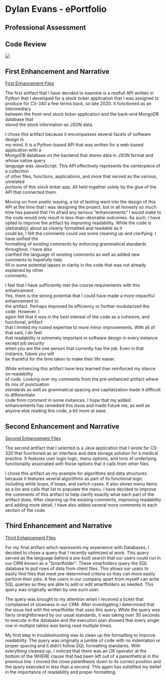 # Dylan Evans - ePortfolio 

## Professional Assessment

## Code Review

[![](http://img.youtube.com/vi/lm5LciJP5fw/0.jpg)](http://www.youtube.com/watch?v=lm5LciJP5fw "Code Review Example Video")

## First Enhancement and Narrative

[First Enhancement Files](https://github.com/DylanEvans-dba/DylanEvans-dba.github.io/tree/main/Milestone%202%20Artifacts)
   
The first artifact that I have decided to examine is a restfull API written in  
Python that I developed for a stock ticker application that I was assigned to  
produce for CS-340 a few terms back, so late 2020. It functioned as an intermediary  
between the front-end stock ticker application and the back-end MongoDB database that  
stored the stock information as JSON data.  

I chose this artifact because it encompasses several facets of software design in  
my mind. It is a Python-based API that was written for a web-based application with a   
MongoDB database on the backend that stores data in JSON format and whose native query   
language was JavaScript. This API effectively represents the centerpiece of a collection   
of other files, functions, applications, and more that served as the various, unrelated   
portions of this stock ticker app. All held together solely by the glue of the API that 
connected them. 

Moving on from poetic waxing, a lot of testing went into the design of this API 
at the time that I was designing the project, but in all honesty so much time has passed 
that I’m afraid any serious “enhancements” I would make to the code would only result in 
less-than-desirable outcomes. As such, I have opted to improve the artifact by improving 
readability. While the code is (debatably) about as cleanly formatted and readable as it  
could be, I felt the comments could use some cleaning up and clarifying. I have unified the   
formatting of existing comments by enforcing grammatical standards throughout. I have also   
clarified the language of existing comments as well as added new comments to hopefully help   
fill in some potential lapses in clarity in the code that was not already explained by other  
comments.   

I feel that I have sufficiently met the course requirements with this enhancement.   
Yes, there is the strong potential that I could have made a more impactful enhancement to   
the artifact. Perhaps improved its efficiency or further modularized the code. However, I   
again felt that it was in the best interest of the code as a cohesive, and functional, artifact   
that I limited my rusted expertise to more minor improvements. With all of that said, I do feel   
that readability is extremely important in software design in every instance except job security   
when you are the one person that currently has the job. Even in that instance, future you will  
be thankful for the time taken to make their life easier.  

While enhancing this artifact have less learned than reinforced my stance on readability   
of code. Looking over my comments from the pre-enhanced artifact where its mix of punctuation   
standards as well as grammatical spacing and capitalization made it difficult to differentiate   
code from comment in some instances. I hope that my added enhancements has remedied this issue 
and made future me, as well as anyone else reading this code, a bit more at ease.   

## Second Enhancement and Narrative

[Second Enhancement Files](https://github.com/DylanEvans-dba/DylanEvans-dba.github.io/tree/main/Milestone%203)

The second artifact that I selected is a Java application that I wrote for CS-320 that functioned 
as an interface and data storage solution for a medical practice. It features user login logic, 
menu options, and tons of underlying functionality associated with those options that it calls 
from other files. 

I chose this artifact as my example for algorithms and data structures because it features several 
algorithms as part of its functional logic including while loops, if loops, and switch cases. It 
also stores menu items as a list and calls that list to populate the menu. I have decided to improve 
the comments of this artifact to help clarify exactly what each part of the artifact does. After 
cleaning up the existing comments, improving readability and adding more detail, I have also added 
several more comments to each section of the code. 

## Third Enhancement and Narrative

[Third Enhancement Files](https://github.com/DylanEvans-dba/DylanEvans-dba.github.io/tree/main/Milestone%204)

For my final artifact which represents my experience with Databases, I decided to chose a query that I recently optimized at work. This query served as the language behind a pre-built search that our users could run in our CRM known as a “Smartfolder”. These smarfolders query the SQL database to pull rows of data from client files. This allows our users to easily find files that meet pre-determined criteria so they can more easily perform their jobs. A few users in our company apart from myself can write SQL queries so they are able to add or edit smartfolders as needed. This query was originally written by one such user. 

The query was brought to my attention when I received a ticket that complained of slowness in our CRM. After investigating I determined that the issue lied with the smartfolder that uses this query. While the query was fairly straightforward by our usual standards, it was taking over 30 seconds to execute in the database and the execution plan showed that every single row in multiple tables was being read multiple times.

My first step in troubleshooting was to clean up the formatting to improve readability. The query was originally a jumble of code with no indentation or proper spacing and it didn’t follow SQL formatting standards. With everything cleaned up, I noticed that there was an OR operator at the bottom of the WHERE clause that had been left out of a parenthetical in the previous line. I moved the close parenthesis down to its correct position and the query executed in less than a second. This again has solidified my belief in the importance of readability and proper formatting. 
